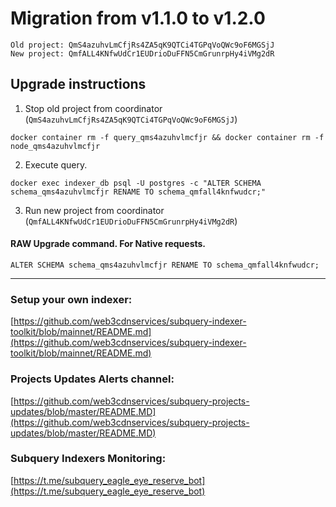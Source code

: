 # Migration from v1.1.0 to v1.2.0
```
Old project: QmS4azuhvLmCfjRs4ZA5qK9QTCi4TGPqVoQWc9oF6MGSjJ
New project: QmfALL4KNfwUdCr1EUDrioDuFFN5CmGrunrpHy4iVMg2dR
```


## Upgrade instructions
 1) Stop old project from coordinator (`QmS4azuhvLmCfjRs4ZA5qK9QTCi4TGPqVoQWc9oF6MGSjJ`)

```
docker container rm -f query_qms4azuhvlmcfjr && docker container rm -f node_qms4azuhvlmcfjr
```

 2) Execute query.

```
docker exec indexer_db psql -U postgres -c "ALTER SCHEMA schema_qms4azuhvlmcfjr RENAME TO schema_qmfall4knfwudcr;"

```

 3) Run new project from coordinator (`QmfALL4KNfwUdCr1EUDrioDuFFN5CmGrunrpHy4iVMg2dR`)

#### RAW Upgrade command. For Native requests.
`ALTER SCHEMA schema_qms4azuhvlmcfjr RENAME TO schema_qmfall4knfwudcr;`


___
### Setup your own indexer:

[https://github.com/web3cdnservices/subquery-indexer-toolkit/blob/mainnet/README.md](https://github.com/web3cdnservices/subquery-indexer-toolkit/blob/mainnet/README.md)

### Projects Updates Alerts channel:

[https://github.com/web3cdnservices/subquery-projects-updates/blob/master/README.MD](https://github.com/web3cdnservices/subquery-projects-updates/blob/master/README.MD)

### Subquery Indexers Monitoring:

[https://t.me/subquery_eagle_eye_reserve_bot](https://t.me/subquery_eagle_eye_reserve_bot)
